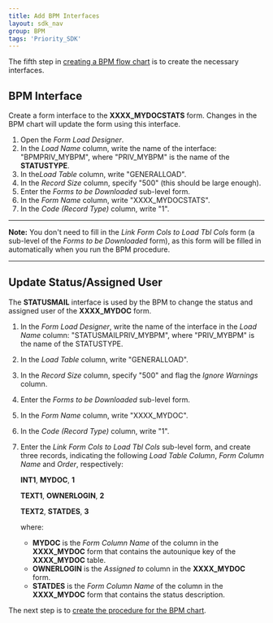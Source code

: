 ```yaml
---
title: Add BPM Interfaces
layout: sdk_nav
group: BPM
tags: 'Priority_SDK'
---
```



The fifth step in [creating a BPM flow
chart](Creating-BPM-Flow-Charts ) is to create the necessary
interfaces.

## BPM Interface 

Create a form interface to the **XXXX_MYDOCSTATS** form. Changes in the
BPM chart will update the form using this interface.

1.  Open the *Form Load Designer*.
2.  In the *Load Name* column, write the name of the interface:
    "BPMPRIV_MYBPM", where "PRIV_MYBPM" is the name of the
    **STATUSTYPE**.
3.  In the*Load Table* column, write "GENERALLOAD".
4.  In the *Record Size* column, specify "500" (this should be large
    enough).
5.  Enter the *Forms to be Downloaded* sub-level form.
6.  In the *Form Name* column, write "XXXX_MYDOCSTATS".
7.  In the *Code (Record Type)* column, write "1".

------------------------------------------------------------------------

**Note:** You don't need to fill in the *Link Form Cols to Load Tbl Cols*
form (a sub-level of the *Forms to be Downloaded* form), as this form
will be filled in automatically when you run the BPM procedure.

------------------------------------------------------------------------

## Update Status/Assigned User 

The **STATUSMAIL** interface is used by the BPM to change the status and
assigned user of the **XXXX_MYDOC** form.

1.  In the *Form Load Designer*, write the name of the interface in the
    *Load Name* column: "STATUSMAILPRIV_MYBPM", where "PRIV_MYBPM" is
    the name of the STATUSTYPE.
2.  In the *Load Table* column, write "GENERALLOAD".
3.  In the *Record Size* column, specify "500" and flag the *Ignore
    Warnings* column.
4.  Enter the *Forms to be Downloaded* sub-level form.
5.  In the *Form Name* column, write "XXXX_MYDOC".
6.  In the *Code (Record Type)* column, write "1".
7.  Enter the *Link Form Cols to Load Tbl Cols* sub-level form, and
    create three records, indicating the following *Load Table Column*,
    *Form Column Name* and *Order*, respectively:

    **INT1**, **MYDOC**, **1**

    **TEXT1**, **OWNERLOGIN**, **2**

    **TEXT2**, **STATDES**, **3**
    
    where:

    -   **MYDOC** is the *Form Column Name* of the column in the
        **XXXX_MYDOC** form that contains the autounique key of the
        **XXXX_MYDOC** table.
    -   **OWNERLOGIN** is the *Assigned to* column in the **XXXX_MYDOC**
        form.
    -   **STATDES** is the *Form Column Name* of the column in the
        **XXXX_MYDOC** form that contains the status description.

The next step is to [create the procedure for the BPM
chart](BPM-Create-Procedure ).
